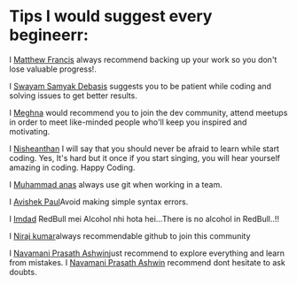 # Tips I would suggest every begineerr:

<!-- Follow the following format to maintain uniformity:
 
  I [Abhushan Adhikari Joshi](https://github.com/abhu-A-J) suggests you that it's okay to make mistakes and fail miserably because with time you're only going to get better.  
-->

I [Matthew Francis](https://github.com/mafro28) always recommend backing up your work so you don't lose valuable progress!.   

I [Swayam Samyak Debasis](https://github.com/Swayamsvk) suggests you to be patient while coding and solving issues to get better results.   

I [Meghna]() would recommend you to join the dev community, attend meetups in order to meet like-minded people who'll keep you inspired and motivating.

I [Nisheanthan](https://github.com/Nisheanthan) I will say that you should never be afraid to learn while start coding. Yes, It's hard but it once if you start singing, you will hear yourself amazing in coding. Happy Coding.

I [Muhammad anas](https://github.com/muhammadanas759) always use git when working in a team. 


I [Avishek Paul](https://github.com/avi4567)Avoid making simple syntax errors.

I [Imdad](https://github.com/imdadnitm) RedBull mei Alcohol nhi hota hei...There is no alcohol in RedBull..!!


I [Niraj kumar](http://github.com/nirajsam786)always recommendable github to join this community

I [Navamani Prasath Ashwin](https://github.com/naniiuvvirus007)just recommend to explore everything and learn from mistakes.
I [Navamani Prasath Ashwin](https://github.com/naniiuvvirus007) recommend dont hesitate to ask doubts.


